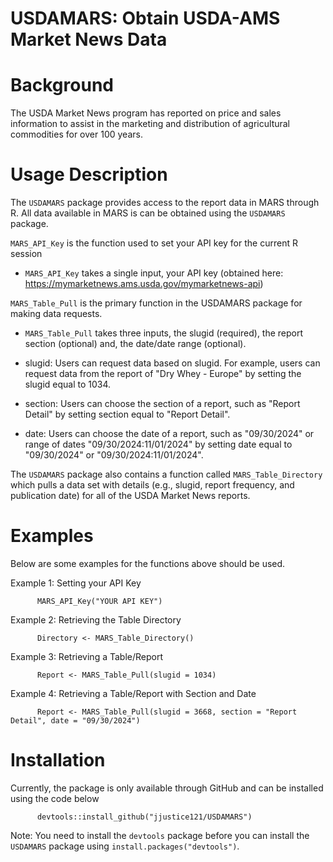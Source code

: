 # USDAMARS: Obtain USDA-AMS Market News Data
# Background
The USDA Market News program has reported on price and sales information to assist in the marketing and distribution of agricultural commodities for over 100 years.

# Usage Description
The `USDAMARS` package provides access to the report data in MARS through R. All data available in MARS is can be obtained using the `USDAMARS` package.

`MARS_API_Key` is the function used to set your API key for the current R session

  - `MARS_API_Key` takes a single input, your API key (obtained here: https://mymarketnews.ams.usda.gov/mymarketnews-api)

`MARS_Table_Pull` is the primary function in the USDAMARS package for making data requests.

  - `MARS_Table_Pull` takes three inputs, the slugid (required), the report section (optional) and, the date/date range (optional).

  - slugid: Users can request data based on slugid. For example, users can request data from the report of "Dry Whey - Europe" by setting the slugid equal to 1034.
  - section: Users can choose the section of a report, such as "Report Detail" by setting section equal to "Report Detail".
  - date: Users can choose the date of a report, such as "09/30/2024" or range of dates "09/30/2024:11/01/2024" by setting date equal to "09/30/2024" or "09/30/2024:11/01/2024".

The `USDAMARS` package also contains a function called `MARS_Table_Directory` which pulls a data set with details (e.g., slugid, report frequency, and publication date) for all of the USDA Market News reports.

# Examples
Below are some examples for the functions above should be used.

Example 1: Setting your API Key
        
          MARS_API_Key("YOUR API KEY")

Example 2: Retrieving the Table Directory

          Directory <- MARS_Table_Directory()

Example 3: Retrieving a Table/Report

          Report <- MARS_Table_Pull(slugid = 1034)

Example 4: Retrieving a Table/Report with Section and Date

          Report <- MARS_Table_Pull(slugid = 3668, section = "Report Detail", date = "09/30/2024")

# Installation
Currently, the package is only available through GitHub and can be installed using the code below
          
          devtools::install_github("jjustice121/USDAMARS")

Note: You need to install the `devtools` package before you can install the `USDAMARS` package using `install.packages("devtools")`.

